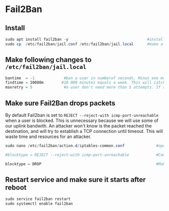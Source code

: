 # Fail2Ban

## Install
````powershell
sudo apt install fail2ban -y                                   #install and accept all the needed packets automatically
sudo cp  /etc/fail2ban/jail.conf /etc/fail2ban/jail.local      #make a copy of the file we can work on
````

## Make following changes to `/etc/fail2ban/jail.local `
````powershell
bantime  = -1             #ban a user in numberof seconds. Minus one means the user is banned forever.
findtime = 10080m        #10 080 minutes equals a week. This will catch slow and stealthy login attempts.
maxretry = 5              #a user don't need more than 5 attempts. If so, a user should have a lecture in password management.
````

## Make sure Fail2Ban drops packets
By default Fail2ban is set to `REJECT --reject-with icmp-port-unreachable` when a user is blocked. This is unnecessary because we will use some of our uplink bandwith. An attacker won't know is the packet reached the destination, and will try to establish a TCP connection until timeout. This will waste time and resources for an attacker.
````powershell
sudo nano /etc/fail2ban/action.d/iptables-common.conf              #open the file

#blocktype = REJECT --reject-with icmp-port-unreachable            #Comment out the two lines containing 'blocktype'

blocktype = DROP                                                   #Make a new line with the following:
````

## Restart service and make sure it starts after reboot
````powershell
sudo service fail2ban restart
sudo systemctl enable fail2ban
````
